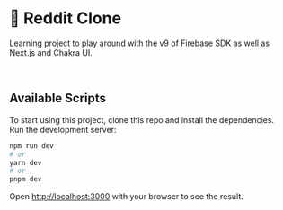 # 🤖 Reddit Clone

Learning project to play around with the v9 of Firebase SDK as well as Next.js and Chakra UI.

<br />

## Available Scripts
To start using this project, clone this repo and install the dependencies.
<br />
Run the development server:

```bash
npm run dev
# or
yarn dev
# or
pnpm dev
```

Open [http://localhost:3000](http://localhost:3000) with your browser to see the result.